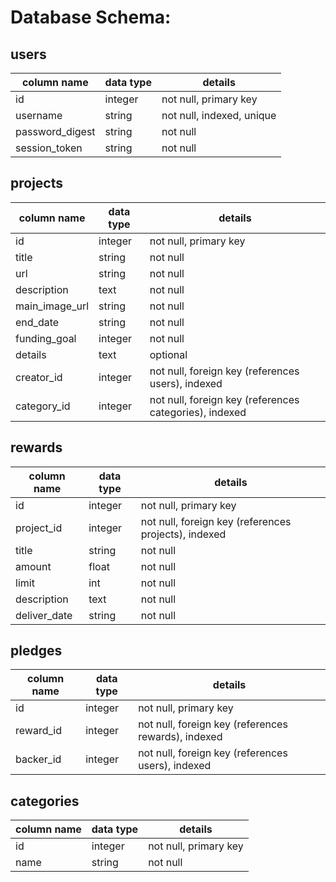 # Database Schema:

## users
column name     | data type | details
----------------|-----------|-----------------------
id              | integer   | not null, primary key
username        | string    | not null, indexed, unique
password_digest | string    | not null
session_token   | string    | not null

## projects
column name        | data type | details
-------------------|-----------|-----------------------
id                 | integer   | not null, primary key
title              | string    | not null
url                | string    | not null
description        | text      | not null
main_image_url     | string    | not null
end_date           | string    | not null
funding_goal       | integer   | not null
details            | text      | optional
creator_id         | integer   | not null, foreign key (references users), indexed
category_id        | integer   | not null, foreign key (references categories), indexed

## rewards
column name  | data type | details
-------------|-----------|-----------------------
id           | integer   | not null, primary key
project_id   | integer   | not null, foreign key (references projects), indexed
title        | string    | not null
amount       | float     | not null
limit        | int       | not null
description  | text      | not null
deliver_date | string    | not null

## pledges
column name | data type | details
------------|-----------|-----------------------
id          | integer   | not null, primary key
reward_id   | integer   | not null, foreign key (references rewards), indexed
backer_id   | integer   | not null, foreign key (references users), indexed

## categories
column name | data type | details
------------|-----------|-----------------------
id          | integer   | not null, primary key
name        | string    | not null
